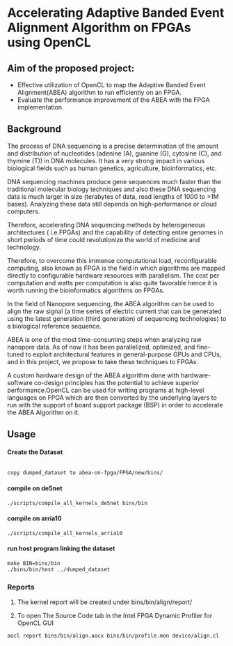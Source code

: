 # Accelerating Adaptive Banded Event Alignment Algorithm on FPGAs using OpenCL

## Aim of the proposed project:
- Effective utilization of OpenCL to map the Adaptive Banded Event Alignment(ABEA) algorithm to run efficiently on an FPGA. 
- Evaluate the performance improvement of the ABEA with the FPGA implementation.

## Background
The process of DNA sequencing is a precise determination of the amount and distribution of nucleotides (adenine (A), guanine (G), cytosine (C), and thymine (T)) in DNA molecules. It has a very strong impact in various biological fields such as human genetics, agriculture, bioinformatics, etc.

DNA sequencing machines produce gene sequences much faster than the traditional molecular biology techniques and also these DNA sequencing data is much larger in size (terabytes of data, read lengths of 1000 to >1M bases).  Analyzing these data still depends on high-performance or cloud computers. 

Therefore, accelerating DNA sequencing methods by heterogeneous architectures ( i.e.FPGAs) and the capability of detecting entire genomes in short periods of time could revolutionize the world of medicine and technology.

Therefore, to overcome this immense computational load, reconfigurable computing, also known as FPGA is the field in which algorithms are mapped directly to configurable hardware resources with parallelism. The cost per computation and watts per computation is also quite favorable hence it is worth running the bioinformatics algorithms on FPGAs.

In the field of Nanopore sequencing, the ABEA algorithm can be used to align the raw signal (a time series of electric current that can be generated using the latest generation (third generation) of sequencing technologies) to a biological reference sequence.

ABEA is one of the most time-consuming steps when analyzing raw nanopore data. As of now it has been parallelized, optimized, and fine-tuned to exploit architectural features in general-purpose GPUs and CPUs, and in this project, we propose to take these techniques to FPGAs.

A custom hardware design of the ABEA algorithm done with hardware-software co-design principles has the potential to achieve superior performance.OpenCL can be used for writing programs at high-level languages on FPGA which are then converted by the underlying layers to run with the support of board support package (BSP) in order to accelerate the ABEA Algorithm on it.

## Usage

#### Create the Dataset
```

copy dumped_dataset to abea-on-fpga/FPGA/new/bins/

```

<!-- #### Compile individual kernel for de5net
```
./scripts/compile_kernel_de5net pre bins/bin
``` -->

#### compile on de5net
```
./scripts/compile_all_kernels_de5net bins/bin

```

#### compile on arria10
```
./scripts/compile_all_kernels_arria10 

```
#### run host program linking the dataset
```
make BIN=bins/bin
./bins/bin/host ../dumped_dataset
```

### Reports
1. The kernel report will be created under bins/bin/align/report/ 

2. To open The Source Code tab in the Intel FPGA Dynamic Profiler for OpenCL GUI
```
aocl report bins/bin/align.aocx bins/bin/profile.mon device/align.cl
```